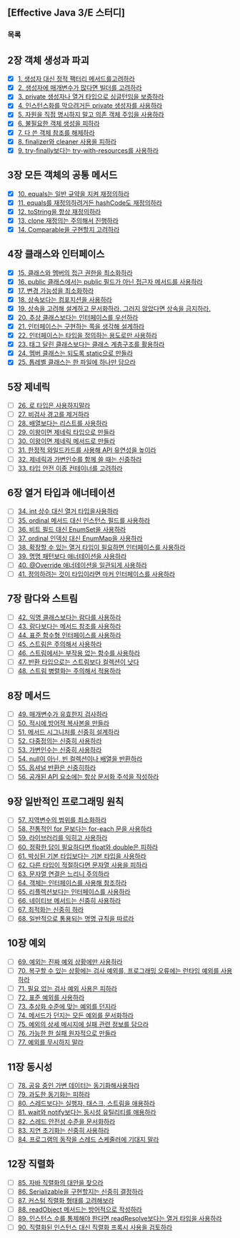 ## [Effective Java 3/E 스터디]

### 목록
## 2장 객체 생성과 파괴
- [x] [1. 생성자 대신 정적 팩터리 메서드를고려하라](https://github.com/javabara/effective-java/blob/main/2/1.md)
- [x] [2. 생성자에 매개변수가 많다면 빌더를 고려하라](https://github.com/javabara/effective-java/blob/main/2/2.md)
- [x] [3. private 생성자나 열거 타입으로 싱글턴임을 보증하라](https://github.com/javabara/effective-java/blob/main/2/3.md)
- [x] [4. 인스턴스화를 막으려거든 private 생성자를 사용하라](https://github.com/javabara/effective-java/blob/main/2/4.md)
- [x] [5. 자원을 직접 명시하지 말고 의존 객체 주입을 사용하라](https://github.com/javabara/effective-java/blob/main/2/5.md)
- [x] [6. 불필요한 객체 생성을 피하라](https://github.com/javabara/effective-java/blob/main/2/6.md)
- [x] [7. 다 쓴 객체 참조를 해제하라](https://github.com/javabara/effective-java/blob/main/2/7.md)
- [x] [8. finalizer와 cleaner 사용을 피하라](https://github.com/javabara/effective-java/blob/main/2/8.md)
- [x] [9. try-finally보다는 try-with-resources를 사용하라](https://github.com/javabara/effective-java/blob/main/2/9.md)

## 3장 모든 객체의 공통 메서드
- [x] [10. equals는 일반 규약을 지켜 재정의하라](https://github.com/javabara/effective-java/blob/main/3/10.md)
- [x] [11. equals를 재정의하려거든 hashCode도 재정의하라](https://github.com/javabara/effective-java/blob/main/3/11.md)
- [x] [12. toString을 항상 재정의하라](https://github.com/javabara/effective-java/blob/main/3/12.md)
- [x] [13. clone 재정의는 주의해서 진행하라](https://github.com/javabara/effective-java/blob/main/3/13.md)
- [x] [14. Comparable을 구현할지 고려하라](https://github.com/javabara/effective-java/blob/main/3/14.md)

## 4장 클래스와 인터페이스
- [x] [15. 클래스와 멤버의 접근 권한을 최소화하라](https://github.com/javabara/effective-java/blob/main/4/15.md)
- [x] [16. public 클래스에서는 public 필드가 아닌 접근자 메서드를 사용하라](https://github.com/javabara/effective-java/blob/main/4/16.md)
- [x] [17. 변경 가능성을 최소화하라](https://github.com/javabara/effective-java/blob/main/4/17.md)
- [x] [18. 상속보다는 컴포지션을 사용하라](https://github.com/javabara/effective-java/blob/main/4/18.md)
- [x] [19. 상속을 고려해 설계하고 문서화하라. 그러지 않았다면 상속을 금지하라.](https://github.com/javabara/effective-java/blob/main/4/19.md)
- [x] [20. 추상 클래스보다는 인터페이스를 우선하라](https://github.com/javabara/effective-java/blob/main/4/20.md)
- [x] [21. 인터페이스는 구현하는 쪽을 생각해 설계하라](https://github.com/javabara/effective-java/blob/main/4/21.md)
- [x] [22. 인터페이스는 타입을 정의하는 용도로만 사용하라](https://github.com/javabara/effective-java/blob/main/4/22.md)
- [x] [23. 태그 달린 클래스보다는 클래스 계층구조를 활용하라](https://github.com/javabara/effective-java/blob/main/4/23.md)
- [x] [24. 멤버 클래스는 되도록 static으로 만들라](https://github.com/javabara/effective-java/blob/main/4/24.md)
- [x] [25. 톱레벨 클래스는 한 파일에 하나만 담으라](https://github.com/javabara/effective-java/blob/main/4/25.md)

## 5장 제네릭
- [ ] [26. 로 타입은 사용하지말라](https://github.com/javabara/effective-java/blob/main/5/26.md)
- [ ] [27. 비검사 경고를 제거하라](https://github.com/javabara/effective-java/blob/main/5/27.md)
- [ ] [28. 배열보다는 리스트를 사용하라](https://github.com/javabara/effective-java/blob/main/5/28.md)
- [ ] [29. 이왕이면 제네릭 타입으로 만들라](https://github.com/javabara/effective-java/blob/main/5/29.md)
- [ ] [30. 이왕이면 제네릭 메서드로 만들라](https://github.com/javabara/effective-java/blob/main/5/30.md)
- [ ] [31. 한정적 와일드카드를 사용해 API 유연성을 높이라](https://github.com/javabara/effective-java/blob/main/5/31.md)
- [ ] [32. 제네릭과 가변인수를 함께 쓸 때는 신중하라](https://github.com/javabara/effective-java/blob/main/5/32.md)
- [ ] [33. 타입 안전 이종 컨테이너를 고려하라](https://github.com/javabara/effective-java/blob/main/5/33.md)

## 6장 열거 타입과 애너테이션
- [ ] [34. int 상수 대신 열거 타입을사용하라](https://github.com/javabara/effective-java/blob/main/6/34.md)
- [ ] [35. ordinal 메서드 대신 인스턴스 필드를 사용하라](https://github.com/javabara/effective-java/blob/main/6/35.md)
- [ ] [36. 비트 필드 대신 EnumSet을 사용하라](https://github.com/javabara/effective-java/blob/main/6/36.md)
- [ ] [37. ordinal 인덱싱 대신 EnumMap을 사용하라](https://github.com/javabara/effective-java/blob/main/6/37.md)
- [ ] [38. 확장할 수 있는 열거 타입이 필요하면 인터페이스를 사용하라](https://github.com/javabara/effective-java/blob/main/6/38.md)
- [ ] [39. 명명 패턴보다 애너테이션을 사용하라](https://github.com/javabara/effective-java/blob/main/6/39.md)
- [ ] [40. @Override 애너테이션을 일관되게 사용하라](https://github.com/javabara/effective-java/blob/main/6/40.md)
- [ ] [41. 정의하려는 것이 타입이라면 마커 인터페이스를 사용하라](https://github.com/javabara/effective-java/blob/main/6/41.md)

## 7장 람다와 스트림
- [ ] [42. 익명 클래스보다는 람다를 사용하라](https://github.com/javabara/effective-java/blob/main/7/42.md)
- [ ] [43. 람다보다는 메서드 참조를 사용하라](https://github.com/javabara/effective-java/blob/main/7/43.md)
- [ ] [44. 표준 함수형 인터페이스를 사용하라](https://github.com/javabara/effective-java/blob/main/7/44.md)
- [ ] [45. 스트림은 주의해서 사용하라](https://github.com/javabara/effective-java/blob/main/7/45.md)
- [ ] [46. 스트림에서는 부작용 없는 함수를 사용하라](https://github.com/javabara/effective-java/blob/main/7/46.md)
- [ ] [47. 반환 타입으로는 스트림보다 컬렉션이 낫다](https://github.com/javabara/effective-java/blob/main/7/47.md)
- [ ] [48. 스트림 병렬화는 주의해서 적용하라](https://github.com/javabara/effective-java/blob/main/7/48.md)

## 8장 메서드
- [ ] [49. 매개변수가 유효한지 검사하라](https://github.com/javabara/effective-java/blob/main/8/49.md)
- [ ] [50. 적시에 방어적 복사본을 만들라](https://github.com/javabara/effective-java/blob/main/8/50.md)
- [ ] [51. 메서드 시그니처를 신중히 설계하라](https://github.com/javabara/effective-java/blob/main/8/51.md)
- [ ] [52. 다중정의는 신중히 사용하라](https://github.com/javabara/effective-java/blob/main/8/52.md)
- [ ] [53. 가변인수는 신중히 사용하라](https://github.com/javabara/effective-java/blob/main/8/53.md)
- [ ] [54. null이 아닌, 빈 컬렉션이나 배열을 반환하라](https://github.com/javabara/effective-java/blob/main/8/54.md)
- [ ] [55. 옵셔널 반환은 신중히하라](https://github.com/javabara/effective-java/blob/main/8/55.md)
- [ ] [56. 공개된 API 요소에는 항상 문서화 주석을 작성하라](https://github.com/javabara/effective-java/blob/main/8/56.md)

## 9장 일반적인 프로그래밍 원칙
- [ ] [57. 지역변수의 범위를 최소화하라](https://github.com/javabara/effective-java/blob/main/9/57.md)
- [ ] [58. 전통적인 for 문보다는 for-each 문을 사용하라](https://github.com/javabara/effective-java/blob/main/9/58.md)
- [ ] [59. 라이브러리를 익히고 사용하라](https://github.com/javabara/effective-java/blob/main/9/59.md)
- [ ] [60. 정확한 답이 필요하다면 float와 double은 피하라](https://github.com/javabara/effective-java/blob/main/9/60.md)
- [ ] [61. 박싱된 기본 타입보다는 기본 타입을 사용하라](https://github.com/javabara/effective-java/blob/main/9/61.md)
- [ ] [62. 다른 타입이 적절하다면 문자열 사용을 피하라](https://github.com/javabara/effective-java/blob/main/9/62.md)
- [ ] [63. 문자열 연결은 느리니 주의하라](https://github.com/javabara/effective-java/blob/main/9/63.md)
- [ ] [64. 객체는 인터페이스를 사용해 참조하라](https://github.com/javabara/effective-java/blob/main/9/64.md)
- [ ] [65. 리플렉션보다는 인터페이스를 사용하라](https://github.com/javabara/effective-java/blob/main/9/65.md)
- [ ] [66. 네이티브 메서드는 신중히 사용하라](https://github.com/javabara/effective-java/blob/main/9/66.md)
- [ ] [67. 최적화는 신중히 하라](https://github.com/javabara/effective-java/blob/main/9/67.md)
- [ ] [68. 일반적으로 통용되는 명명 규칙을 따르라](https://github.com/javabara/effective-java/blob/main/9/68.md)

## 10장 예외
- [ ] [69. 예외는 진짜 예외 상황에만 사용하라](https://github.com/javabara/effective-java/blob/main/10/69.md)
- [ ] [70. 복구할 수 있는 상황에는 검사 예외를, 프로그래밍 오류에는 런타임 예외를 사용하라](https://github.com/javabara/effective-java/blob/main/10/70.md)
- [ ] [71. 필요 없는 검사 예외 사용은 피하라](https://github.com/javabara/effective-java/blob/main/10/71.md)
- [ ] [72. 표준 예외를 사용하라](https://github.com/javabara/effective-java/blob/main/10/72.md)
- [ ] [73. 추상화 수준에 맞는 예외를 던지라](https://github.com/javabara/effective-java/blob/main/10/73.md)
- [ ] [74. 메서드가 던지는 모든 예외를 문서화하라](https://github.com/javabara/effective-java/blob/main/10/74.md)
- [ ] [75. 예외의 상세 메시지에 실패 관련 정보를 담으라](https://github.com/javabara/effective-java/blob/main/10/75.md)
- [ ] [76. 가능한 한 실패 원자적으로 만들라](https://github.com/javabara/effective-java/blob/main/10/76.md)
- [ ] [77. 예외를 무시하지 말라](https://github.com/javabara/effective-java/blob/main/10/77.md)

## 11장 동시성
- [ ] [78. 공유 중인 가변 데이터는 동기화해사용하라](https://github.com/javabara/effective-java/blob/main/11/78.md)
- [ ] [79. 과도한 동기화는 피하라](https://github.com/javabara/effective-java/blob/main/11/79.md)
- [ ] [80. 스레드보다는 실행자, 태스크, 스트림을 애용하라](https://github.com/javabara/effective-java/blob/main/11/80.md)
- [ ] [81. wait와 notify보다는 동시성 유틸리티를 애용하라](https://github.com/javabara/effective-java/blob/main/11/81.md)
- [ ] [82. 스레드 안전성 수준을 문서화하라](https://github.com/javabara/effective-java/blob/main/11/82.md)
- [ ] [83. 지연 초기화는 신중히 사용하라](https://github.com/javabara/effective-java/blob/main/11/83.md)
- [ ] [84. 프로그램의 동작을 스레드 스케줄러에 기대지 말라](https://github.com/javabara/effective-java/blob/main/11/84.md)

## 12장 직렬화
- [ ] [85. 자바 직렬화의 대안을 찾으라](https://github.com/javabara/effective-java/blob/main/12/85.md)
- [ ] [86. Serializable을 구현할지는 신중히 결정하라](https://github.com/javabara/effective-java/blob/main/12/86.md)
- [ ] [87. 커스텀 직렬화 형태를 고려해보라](https://github.com/javabara/effective-java/blob/main/12/87.md)
- [ ] [88. readObject 메서드는 방어적으로 작성하라](https://github.com/javabara/effective-java/blob/main/12/88.md)
- [ ] [89. 인스턴스 수를 통제해야 한다면 readResolve보다는 열거 타입을 사용하라](https://github.com/javabara/effective-java/blob/main/12/89.md)
- [ ] [90. 직렬화된 인스턴스 대신 직렬화 프록시 사용을 검토하라](https://github.com/javabara/effective-java/blob/main/12/90.md)
